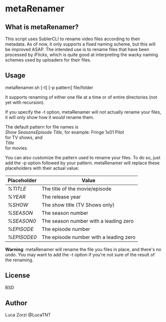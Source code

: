 # metaRenamer

## What is metaRenamer?
This script uses SublerCLI to rename video files according to their metadata.
As of now, it only supports a fixed naming scheme, but this will be improved ASAP.
The intended use is to rename files that have been processed by iFlicks, which is quite good at interpreting the wacky naming schemes used by uploaders for their files.

## Usage
metaRenamer.sh [-t] [-p pattern] file/folder

It supports renaming of either one file at a time or of entire directories (not yet with recursion).

If you specify the -t option, metaRenamer will not actually rename your files, it will only show how it *would* rename them.

The default pattern for file names is		
*Show* *Season*x*Episode* *Title*, for example: Fringe 1x01 Pilot		
for TV shows, and	
*Title*		
for movies.

You can also customize the pattern used to rename your files. To do so, just add the -p option followed by your pattern.
metaRenamer will replace these placeholders with their actual value:

| Placeholder | Value                                  |
| ----------- | -------------------------------------- |
| *%TITLE*    | The title of the movie/episode         |
| *%YEAR*     | The release year                       |
| *%SHOW*     | The show title (TV Shows only)         |
| *%SEASON*   | The season number                      |
| *%SEASON0*  | The season number with a leading zero  |
| *%EPISODE*  | The episode number                     |
| *%EPISODE0* | The episode number with a leading zero |


**Warning**: metaRenamer will rename the file you files in place, and there's no undo. You may want to add the -t option if you're not sure of the result of the renaming. 

## License
BSD

## Author
Luca Zorzi @LucaTNT

